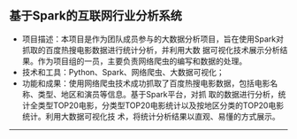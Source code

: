 
## 基于Spark的互联网行业分析系统

- 项目描述：本项目是作为团队成员参与的大数据分析项目，旨在使用Spark对抓取的百度热搜电影数据进行统计分析，并利用大数
  据可视化技术展示分析结果。作为项目组的一员，主要负责网络爬虫的编写和数据的处理。
-  技术和工具：Python、Spark、网络爬虫、大数据可视化；
-  功能和成果：使用网络爬虫技术成功抓取了百度热搜电影数据，包括电影名称、类型、地区和演员等信息。基于Spark平台，对抓
   取的数据进行分析，统计全类型TOP20电影，分类型TOP20电影统计以及按地区分类的TOP20电影统计。利用大数据可视化技
   术，将统计分析结果以直观、易懂的方式展示。
---
